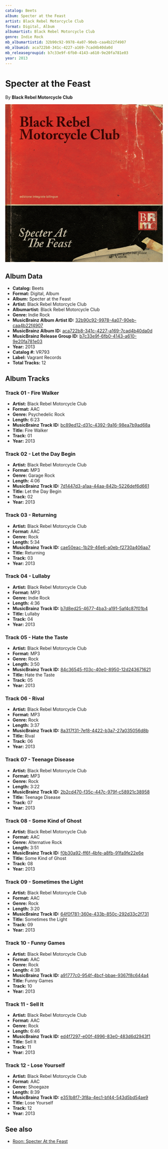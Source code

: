 ```yaml
---
catalog: Beets
album: Specter at the Feast
artist: Black Rebel Motorcycle Club
format: Digital, Album
albumartist: Black Rebel Motorcycle Club
genre: Indie Rock
mb_albumartistid: 32b90c92-9978-4a07-90eb-caa4b22f4907
mb_albumid: aca722b8-341c-4227-a169-7cad4b40da0d
mb_releasegroupid: b7c33e9f-6fb0-4143-a610-9e20fa781e03
year: 2013
---
```


# Specter at the Feast

By **Black Rebel Motorcycle Club**

![](../../assets/beetscovers/Black_Rebel_Motorcycle_Club-Specter_at_the_Feast.jpg)

## Album Data

- **Catalog:** Beets
- **Format:** Digital, Album
- **Album:** Specter at the Feast
- **Artist:** Black Rebel Motorcycle Club
- **Albumartist:** Black Rebel Motorcycle Club
- **Genre:** Indie Rock
- **MusicBrainz Album Artist ID:** [32b90c92-9978-4a07-90eb-caa4b22f4907](https://musicbrainz.org/artist/32b90c92-9978-4a07-90eb-caa4b22f4907)
- **MusicBrainz Album ID:** [aca722b8-341c-4227-a169-7cad4b40da0d](https://musicbrainz.org/release/aca722b8-341c-4227-a169-7cad4b40da0d)
- **MusicBrainz Release Group ID:** [b7c33e9f-6fb0-4143-a610-9e20fa781e03](https://musicbrainz.org/release-group/b7c33e9f-6fb0-4143-a610-9e20fa781e03)
- **Year:** 2013
- **Catalog #:** VR793
- **Label:** Vagrant Records
- **Total Tracks:** 12

## Album Tracks

### Track 01 - Fire Walker

- **Artist:** Black Rebel Motorcycle Club
- **Format:** AAC
- **Genre:** Psychedelic Rock
- **Length:** 6:23
- **MusicBrainz Track ID:** [bc89ed12-d31c-4392-9a16-98ea7b9ad68a](https://musicbrainz.org/recording/bc89ed12-d31c-4392-9a16-98ea7b9ad68a)
- **Title:** Fire Walker
- **Track:** 01
- **Year:** 2013

### Track 02 - Let the Day Begin

- **Artist:** Black Rebel Motorcycle Club
- **Format:** MP3
- **Genre:** Garage Rock
- **Length:** 4:06
- **MusicBrainz Track ID:** [7d1447d3-a1aa-44aa-842b-5226def6d661](https://musicbrainz.org/recording/7d1447d3-a1aa-44aa-842b-5226def6d661)
- **Title:** Let the Day Begin
- **Track:** 02
- **Year:** 2013

### Track 03 - Returning

- **Artist:** Black Rebel Motorcycle Club
- **Format:** AAC
- **Genre:** Rock
- **Length:** 5:34
- **MusicBrainz Track ID:** [cae50eac-1b29-46e6-a0eb-f2730a406aa7](https://musicbrainz.org/recording/cae50eac-1b29-46e6-a0eb-f2730a406aa7)
- **Title:** Returning
- **Track:** 03
- **Year:** 2013

### Track 04 - Lullaby

- **Artist:** Black Rebel Motorcycle Club
- **Format:** MP3
- **Genre:** Indie Rock
- **Length:** 4:36
- **MusicBrainz Track ID:** [b7d8ed25-4677-4ba3-a191-5af4c87f01b4](https://musicbrainz.org/recording/b7d8ed25-4677-4ba3-a191-5af4c87f01b4)
- **Title:** Lullaby
- **Track:** 04
- **Year:** 2013

### Track 05 - Hate the Taste

- **Artist:** Black Rebel Motorcycle Club
- **Format:** MP3
- **Genre:** Rock
- **Length:** 3:50
- **MusicBrainz Track ID:** [84c36545-f03c-40e0-8950-12d243671621](https://musicbrainz.org/recording/84c36545-f03c-40e0-8950-12d243671621)
- **Title:** Hate the Taste
- **Track:** 05
- **Year:** 2013

### Track 06 - Rival

- **Artist:** Black Rebel Motorcycle Club
- **Format:** MP3
- **Genre:** Rock
- **Length:** 3:37
- **MusicBrainz Track ID:** [8a317f31-7ef8-4422-b3a7-27a035056d8b](https://musicbrainz.org/recording/8a317f31-7ef8-4422-b3a7-27a035056d8b)
- **Title:** Rival
- **Track:** 06
- **Year:** 2013

### Track 07 - Teenage Disease

- **Artist:** Black Rebel Motorcycle Club
- **Format:** MP3
- **Genre:** Rock
- **Length:** 3:22
- **MusicBrainz Track ID:** [2b2cd470-f35c-447c-979f-c58921c38958](https://musicbrainz.org/recording/2b2cd470-f35c-447c-979f-c58921c38958)
- **Title:** Teenage Disease
- **Track:** 07
- **Year:** 2013

### Track 08 - Some Kind of Ghost

- **Artist:** Black Rebel Motorcycle Club
- **Format:** AAC
- **Genre:** Alternative Rock
- **Length:** 3:51
- **MusicBrainz Track ID:** [f0b30a92-ff6f-4bfe-a8fb-91fa9fe22e6e](https://musicbrainz.org/recording/f0b30a92-ff6f-4bfe-a8fb-91fa9fe22e6e)
- **Title:** Some Kind of Ghost
- **Track:** 08
- **Year:** 2013

### Track 09 - Sometimes the Light

- **Artist:** Black Rebel Motorcycle Club
- **Format:** AAC
- **Genre:** Rock
- **Length:** 3:20
- **MusicBrainz Track ID:** [64f0f781-360e-433b-850c-292d33c2f731](https://musicbrainz.org/recording/64f0f781-360e-433b-850c-292d33c2f731)
- **Title:** Sometimes the Light
- **Track:** 09
- **Year:** 2013

### Track 10 - Funny Games

- **Artist:** Black Rebel Motorcycle Club
- **Format:** AAC
- **Genre:** Rock
- **Length:** 4:38
- **MusicBrainz Track ID:** [a91777c0-954f-4bcf-bbae-9367f8c644a4](https://musicbrainz.org/recording/a91777c0-954f-4bcf-bbae-9367f8c644a4)
- **Title:** Funny Games
- **Track:** 10
- **Year:** 2013

### Track 11 - Sell It

- **Artist:** Black Rebel Motorcycle Club
- **Format:** AAC
- **Genre:** Rock
- **Length:** 6:46
- **MusicBrainz Track ID:** [ed4f7297-e00f-4996-83e0-483d6d2943f1](https://musicbrainz.org/recording/ed4f7297-e00f-4996-83e0-483d6d2943f1)
- **Title:** Sell It
- **Track:** 11
- **Year:** 2013

### Track 12 - Lose Yourself

- **Artist:** Black Rebel Motorcycle Club
- **Format:** AAC
- **Genre:** Shoegaze
- **Length:** 8:39
- **MusicBrainz Track ID:** [e351b8f7-3f8a-4ec1-bf44-543d5bd54ae9](https://musicbrainz.org/recording/e351b8f7-3f8a-4ec1-bf44-543d5bd54ae9)
- **Title:** Lose Yourself
- **Track:** 12
- **Year:** 2013


## See also

- [Roon: Specter At the Feast](../../Roon/Black_Rebel_Motorcycle_Club/Specter_At_the_Feast.md)

